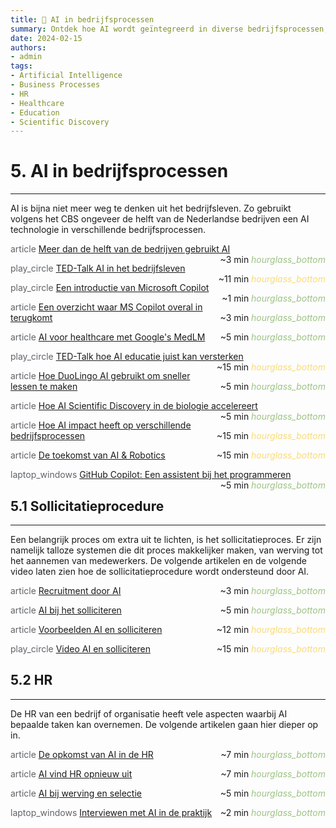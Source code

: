 ```yaml
---
title: 💼 AI in bedrijfsprocessen
summary: Ontdek hoe AI wordt geïntegreerd in diverse bedrijfsprocessen, van HR en recruitment tot toepassingen in healthcare, educatie, en wetenschappelijk onderzoek.
date: 2024-02-15
authors:
- admin
tags:
- Artificial Intelligence
- Business Processes
- HR
- Healthcare
- Education
- Scientific Discovery
---
```


# 5. AI in bedrijfsprocessen

---

AI is bijna niet meer weg te denken uit het bedrijfsleven. Zo gebruikt volgens het CBS ongeveer de helft van de Nederlandse bedrijven een AI technologie in verschillende bedrijfsprocessen.

<span class="material-symbols-outlined" style="color: #5f6368;">article</span> [Meer dan de helft van de bedrijven gebruikt AI](https://example.com/dutch-companies-ai-usage) <span style="float: right;">~3 min <i class="material-icons" style="color: #9DC384;">hourglass_bottom</i></span>

<span class="material-symbols-outlined" style="color: #5f6368;">play_circle</span> [TED-Talk AI in het bedrijfsleven](https://example.com/ted-talk-ai-business) <span style="float: right;">~11 min <i class="material-icons" style="color: #F9DB78;">hourglass_bottom</i></span>

<span class="material-symbols-outlined" style="color: #5f6368;">play_circle</span> [Een introductie van Microsoft Copilot](https://example.com/ms-copilot-intro) <span style="float: right;">~1 min <i class="material-icons" style="color: #9DC384;">hourglass_bottom</i></span>

<span class="material-symbols-outlined" style="color: #5f6368;">article</span> [Een overzicht waar MS Copilot overal in terugkomt](https://example.com/ms-copilot-overview) <span style="float: right;">~3 min <i class="material-icons" style="color: #9DC384;">hourglass_bottom</i></span>

<span class="material-symbols-outlined" style="color: #5f6368;">article</span> [AI voor healthcare met Google's MedLM](https://example.com/google-medlm) <span style="float: right;">~5 min <i class="material-icons" style="color: #9DC384;">hourglass_bottom</i></span>

<span class="material-symbols-outlined" style="color: #5f6368;">play_circle</span> [TED-Talk hoe AI educatie juist kan versterken](https://example.com/ted-talk-ai-education) <span style="float: right;">~15 min <i class="material-icons" style="color: #F9DB78;">hourglass_bottom</i></span>

<span class="material-symbols-outlined" style="color: #5f6368;">article</span> [Hoe DuoLingo AI gebruikt om sneller lessen te maken](https://example.com/duolingo-ai-lessons) <span style="float: right;">~5 min <i class="material-icons" style="color: #9DC384;">hourglass_bottom</i></span>

<span class="material-symbols-outlined" style="color: #5f6368;">article</span> [Hoe AI Scientific Discovery in de biologie accelereert](https://example.com/ai-biology-discovery) <span style="float: right;">~5 min <i class="material-icons" style="color: #9DC384;">hourglass_bottom</i></span>

<span class="material-symbols-outlined" style="color: #5f6368;">article</span> [Hoe AI impact heeft op verschillende bedrijfsprocessen](https://example.com/ai-impact-business-processes) <span style="float: right;">~15 min <i class="material-icons" style="color: #F9DB78;">hourglass_bottom</i></span>

<span class="material-symbols-outlined" style="color: #5f6368;">article</span> [De toekomst van AI & Robotics](https://example.com/future-ai-robotics) <span style="float: right;">~15 min <i class="material-icons" style="color: #F9DB78;">hourglass_bottom</i></span>

<span class="material-symbols-outlined" style="color: #5f6368;">laptop_windows</span> [GitHub Copilot: Een assistent bij het programmeren](https://example.com/github-copilot) <span style="float: right;">~5 min <i class="material-icons" style="color: #9DC384;">hourglass_bottom</i></span>

## 5.1 Sollicitatieprocedure

---

Een belangrijk proces om extra uit te lichten, is het sollicitatieproces. Er zijn namelijk talloze systemen die dit proces makkelijker maken, van werving tot het aannemen van medewerkers. De volgende artikelen en de volgende video laten zien hoe de sollicitatieprocedure wordt ondersteund door AI.

<span class="material-symbols-outlined" style="color: #5f6368;">article</span> [Recruitment door AI](https://example.com/ai-recruitment) <span style="float: right;">~3 min <i class="material-icons" style="color: #9DC384;">hourglass_bottom</i></span>

<span class="material-symbols-outlined" style="color: #5f6368;">article</span> [AI bij het solliciteren](https://example.com/ai-job-applications) <span style="float: right;">~5 min <i class="material-icons" style="color: #9DC384;">hourglass_bottom</i></span>

<span class="material-symbols-outlined" style="color: #5f6368;">article</span> [Voorbeelden AI en solliciteren](https://example.com/ai-recruitment-examples) <span style="float: right;">~12 min <i class="material-icons" style="color: #F9DB78;">hourglass_bottom</i></span>

<span class="material-symbols-outlined" style="color: #5f6368;">play_circle</span> [Video AI en solliciteren](https://example.com/ai-recruitment-video) <span style="float: right;">~15 min <i class="material-icons" style="color: #F9DB78;">hourglass_bottom</i></span>

## 5.2 HR

---

De HR van een bedrijf of organisatie heeft vele aspecten waarbij AI bepaalde taken kan overnemen. De volgende artikelen gaan hier dieper op in.

<span class="material-symbols-outlined" style="color: #5f6368;">article</span> [De opkomst van AI in de HR](https://example.com/ai-in-hr-rise) <span style="float: right;">~7 min <i class="material-icons" style="color: #9DC384;">hourglass_bottom</i></span>

<span class="material-symbols-outlined" style="color: #5f6368;">article</span> [AI vind HR opnieuw uit](https://example.com/ai-reinvents-hr) <span style="float: right;">~7 min <i class="material-icons" style="color: #9DC384;">hourglass_bottom</i></span>

<span class="material-symbols-outlined" style="color: #5f6368;">article</span> [AI bij werving en selectie](https://example.com/ai-recruitment-selection) <span style="float: right;">~5 min <i class="material-icons" style="color: #9DC384;">hourglass_bottom</i></span>

<span class="material-symbols-outlined" style="color: #5f6368;">laptop_windows</span> [Interviewen met AI in de praktijk](https://example.com/ai-interview-practice) <span style="float: right;">~2 min <i class="material-icons" style="color: #9DC384;">hourglass_bottom</i></span>